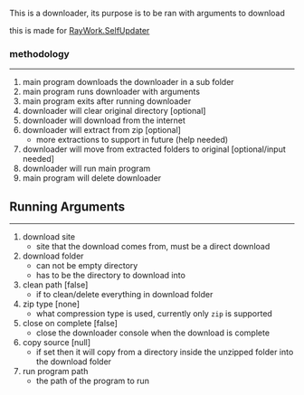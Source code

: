 This is a downloader, its purpose is to be ran with arguments to download

this is made for <a href="https://github.com/SWCreeperKing/RayWork/tree/master/RayWork.SelfUpdater">
RayWork.SelfUpdater</a>

### methodology

---

1. main program downloads the downloader in a sub folder
2. main program runs downloader with arguments
3. main program exits after running downloader
4. downloader will clear original directory [optional]
5. downloader will download from the internet
6. downloader will extract from zip [optional]
    - more extractions to support in future (help needed)
7. downloader will move from extracted folders to original [optional/input needed]
8. downloader will run main program
9. main program will delete downloader

## Running Arguments

---

1. download site
   - site that the download comes from, must be a direct download
2. download folder
   - can not be empty directory
   - has to be the directory to download into
3. clean path [false]
   - if to clean/delete everything in download folder
4. zip type [none]
   - what compression type is used, currently only `zip` is supported
5. close on complete [false]
   - close the downloader console when the download is complete
6. copy source [null]
   - if set then it will copy from a directory inside the unzipped folder into the download folder
7. run program path
   - the path of the program to run